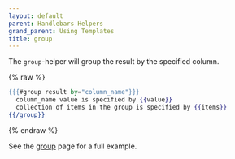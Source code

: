 ```yaml
---
layout: default
parent: Handlebars Helpers
grand_parent: Using Templates
title: group
---
```


The `group`\-helper will group the result by the specified column.

{% raw %}

```handlebars
{{{#group result by="column_name"}}}
  column_name value is specified by {{value}}
  collection of items in the group is specified by {{items}}
{{/group}}
```

{% endraw %}

See the [group](/examples/handlebars/group) page for a full example.